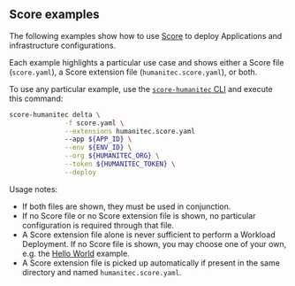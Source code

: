 ## Score examples

The following examples show how to use [Score](https://developer.humanitec.com/score/overview/) to deploy Applications and infrastructure configurations.

Each example highlights a particular use case and shows either a Score file (`score.yaml`), a Score extension file (`humanitec.score.yaml`), or both.

To use any particular example, use the [`score-humanitec` CLI](https://developer.humanitec.com/score/installation/) and execute this command:

```bash
score-humanitec delta \
              -f score.yaml \
              --extensions humanitec.score.yaml
              --app ${APP_ID} \
              --env ${ENV_ID} \
              --org ${HUMANITEC_ORG} \
              --token ${HUMANITEC_TOKEN} \
              --deploy
```

Usage notes:
- If both files are shown, they must be used in conjunction.
- If no Score file or no Score extension file is shown, no particular configuration is required through that file.
- A Score extension file alone is never sufficient to perform a Workload Deployment. If no Score file is shown, you may choose one of your own, e.g. the [Hello World](https://developer.humanitec.com/score/getting-started/hello-world/) example.
- A Score extension file is picked up automatically if present in the same directory and named `humanitec.score.yaml`.